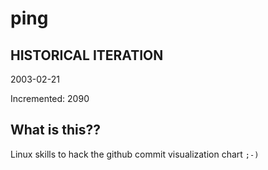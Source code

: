 # ping

## HISTORICAL ITERATION
2003-02-21

Incremented: 2090

## What is this?? 
Linux skills to hack the github commit visualization chart `;-)`
